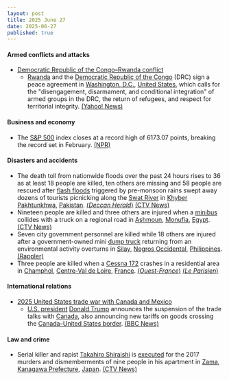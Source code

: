 ```yaml
---
layout: post
title: 2025 June 27
date: 2025-06-27
published: true
---
```



#### Armed conflicts and attacks

* [Democratic Republic of the Congo–Rwanda conflict](https://en.wikipedia.org/wiki/Democratic_Republic_of_the_Congo%E2%80%93Rwanda_conflict_%282022%E2%80%93present%29 "Democratic Republic of the Congo–Rwanda conflict (2022–present)")
  * [Rwanda](https://en.wikipedia.org/wiki/Rwanda "Rwanda") and the [Democratic Republic of the Congo](https://en.wikipedia.org/wiki/Democratic_Republic_of_the_Congo "Democratic Republic of the Congo") (DRC) sign a peace agreement in [Washington, D.C.](https://en.wikipedia.org/wiki/Washington%2C_D.C. "Washington, D.C."), [United States](https://en.wikipedia.org/wiki/United_States "United States"), which calls for the "disengagement, disarmament, and conditional integration" of armed groups in the DRC, the return of refugees, and respect for territorial integrity. [(Yahoo! News)](https://ca.news.yahoo.com/dr-congo-rwanda-sign-long-172415448.html)

#### Business and economy

* The [S&P 500](https://en.wikipedia.org/wiki/S%26P_500 "S&P 500") index closes at a record high of 6173.07 points, breaking the record set in February. [(NPR)](https://www.npr.org/2025/06/27/nx-s1-5447477/stocks-sandp-new-record-high)

#### Disasters and accidents

* The death toll from nationwide floods over the past 24 hours rises to 36 as at least 18 people are killed, ten others are missing and 58 people are rescued after [flash floods](https://en.wikipedia.org/wiki/Flash_flood "Flash flood") triggered by pre-monsoon rains swept away dozens of tourists picnicking along the [Swat River](https://en.wikipedia.org/wiki/Swat_River "Swat River") in [Khyber Pakhtunkhwa](https://en.wikipedia.org/wiki/Khyber_Pakhtunkhwa "Khyber Pakhtunkhwa"), [Pakistan](https://en.wikipedia.org/wiki/Pakistan "Pakistan"). [(*Deccan Herald*)](https://www.deccanherald.com/world/18-of-a-family-drown-in-flash-floods-in-pakistans-khyber-pakhtunkhwa-3605467) [(CTV News)](https://www.ctvnews.ca/world/article/flash-floods-in-pakistan-kill-at-least-7-and-sweep-away-dozens-of-tourists/)
* Nineteen people are killed and three others are injured when a [minibus](https://en.wikipedia.org/wiki/Minibus "Minibus") collides with a truck on a regional road in [Ashmoun](https://en.wikipedia.org/wiki/Ashmoun "Ashmoun"), [Monufia](https://en.wikipedia.org/wiki/Monufia "Monufia"), [Egypt](https://en.wikipedia.org/wiki/Egypt "Egypt"). [(CTV News)](https://www.ctvnews.ca/world/article/19-killed-in-a-road-collision-in-egypts-nile-delta-region/)
* Seven city government personnel are killed while 18 others are injured after a government-owned mini [dump truck](https://en.wikipedia.org/wiki/Dump_truck "Dump truck") returning from an environmental activity overturns in [Silay](https://en.wikipedia.org/wiki/Silay "Silay"), [Negros Occidental](https://en.wikipedia.org/wiki/Negros_Occidental "Negros Occidental"), [Philippines](https://en.wikipedia.org/wiki/Philippines "Philippines"). [(Rappler)](https://www.rappler.com/philippines/visayas/silay-city-road-crash-june-27-2025/)
* Three people are killed when a [Cessna 172](https://en.wikipedia.org/wiki/Cessna_172 "Cessna 172") crashes in a residential area in [Champhol](https://en.wikipedia.org/wiki/Champhol "Champhol"), [Centre-Val de Loire](https://en.wikipedia.org/wiki/Centre-Val_de_Loire "Centre-Val de Loire"), [France](https://en.wikipedia.org/wiki/France "France"). [(*Ouest-France*)](https://www.ouest-france.fr/societe/faits-divers/crash/trois-morts-dans-un-crash-davion-de-tourisme-pres-de-chartres-efb4bd0a-536c-11f0-8d7d-49e18ac65051) [(*Le Parisien*)](https://www.leparisien.fr/eure-et-loir-28/eure-et-loir-le-crash-dun-avion-de-tourisme-fait-trois-morts-pres-de-chartres-27-06-2025-BRHZL7OORBECXAAWSJFDCDEHTY.php)

#### International relations

* [2025 United States trade war with Canada and Mexico](https://en.wikipedia.org/wiki/2025_United_States_trade_war_with_Canada_and_Mexico "2025 United States trade war with Canada and Mexico")
  * [U.S. president](https://en.wikipedia.org/wiki/U.S._president "U.S. president") [Donald Trump](https://en.wikipedia.org/wiki/Donald_Trump "Donald Trump") announces the suspension of the trade talks with [Canada](https://en.wikipedia.org/wiki/Canada "Canada"), also announcing new tariffs on goods crossing the [Canada–United States border](https://en.wikipedia.org/wiki/Canada%E2%80%93United_States_border "Canada–United States border"). [(BBC News)](https://www.bbc.com/news/articles/ckg629n7wzvo)

#### Law and crime

* Serial killer and rapist [Takahiro Shiraishi](https://en.wikipedia.org/wiki/Takahiro_Shiraishi "Takahiro Shiraishi") is [executed](https://en.wikipedia.org/wiki/Capital_punishment_in_Japan "Capital punishment in Japan") for the 2017 murders and dismemberments of nine people in his apartment in [Zama](https://en.wikipedia.org/wiki/Zama%2C_Kanagawa "Zama, Kanagawa"), [Kanagawa Prefecture](https://en.wikipedia.org/wiki/Kanagawa_Prefecture "Kanagawa Prefecture"), [Japan](https://en.wikipedia.org/wiki/Japan "Japan"). [(CTV News)](https://www.ctvnews.ca/world/article/japan-executes-man-convicted-of-murder-for-killing-and-dismembering-9-people-in-his-apartment/)
